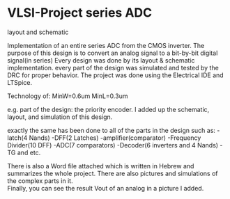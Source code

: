 # VLSI-Project series ADC 
layout and schematic

Implementation of an entire series ADC from the CMOS inverter.
The purpose of this design is to convert an analog signal to a bit-by-bit digital signal(in series) 
Every design was done by its layout & schematic implementation. 
every part of the design was simulated and tested by the DRC for proper behavior.
The project was done using the Electrical IDE and LTSpice.

Technology of:
MinW=0.6um MinL=0.3um

e.g. part of the design: the priority encoder.
I added up the schematic, layout, and simulation of this design.

exactly the same has been done to all of the parts in the design such as:
-latch(4 Nands)
-DFF(2 Latches)
-amplifier(comparator)
-Frequency Divider(10 DFF)
-ADC(7 comparators)
-Decoder(6 inverters and 4 Nands)
-TG
and etc.

There is also a Word file attached which is written in Hebrew and summarizes the whole project. There are also pictures and simulations of the complex parts in it.   
Finally, you can see the result Vout of an analog in a picture I added. 




